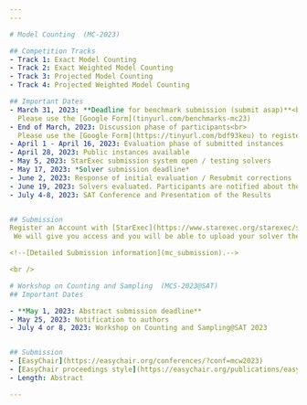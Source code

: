 ```yaml
---
---

# Model Counting  (MC-2023)

## Competition Tracks
- Track 1: Exact Model Counting 
- Track 2: Exact Weighted Model Counting
- Track 3: Projected Model Counting
- Track 4: Projected Weighted Model Counting

## Important Dates
- March 31, 2023: **Deadline for benchmark submission (submit asap)**<br>
  Please use the [Google Form](tinyurl.com/benchmarks-mc23)
- End of March, 2023: Discussion phase of participants<br>
  Please use the [Google Form](https://tinyurl.com/bdf93keu) to register intent to participate
- April 1 - April 16, 2023: Evaluation phase of submitted instances
- April 28, 2023: Public instances available
- May 5, 2023: StarExec submission system open / testing solvers
- May 17, 2023: *Solver submission deadline*
- June 2, 2023: Response of initial evaluation / Resubmit corrections
- June 19, 2023: Solvers evaluated. Participants are notified about their results
- July 4-8, 2023: SAT Conference and Presentation of the Results


## Submission
Register an Account with [StarExec](https://www.starexec.org/starexec/secure/explore/spaces.jsp?id=441292).
 We will give you access and you will be able to upload your solver there.

<!--[Detailed Submission information](mc_submission).-->

<br />

# Workshop on Counting and Sampling  (MCS-2023@SAT)
## Important Dates

- **May 1, 2023: Abstract submission deadline** 
- May 25, 2023: Notification to authors 
- July 4 or 8, 2023: Workshop on Counting and Sampling@SAT 2023 


## Submission
- [EasyChair](https://easychair.org/conferences/?conf=mcw2023)
- [EasyChair proceedings style](https://easychair.org/publications/easychair.zip)
- Length: Abstract

---
```


